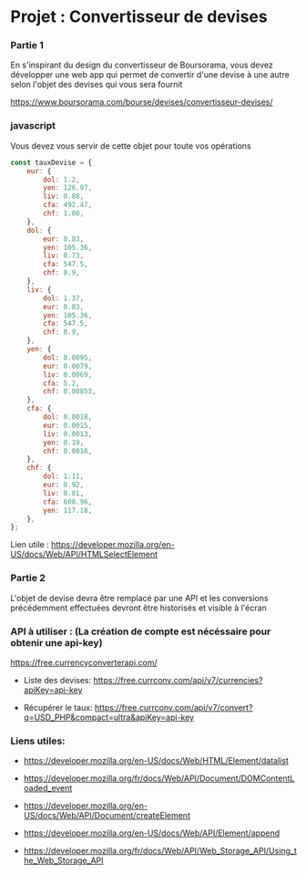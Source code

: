 
# Projet : Convertisseur de devises

### Partie 1

En s'inspirant du design du convertisseur de Boursorama, vous devez développer une web app  qui permet de convertir d'une devise à une autre selon l'objet des devises qui vous sera fournit

https://www.boursorama.com/bourse/devises/convertisseur-devises/

### javascript
Vous devez vous servir de cette objet pour toute vos opérations 
```javascript
const tauxDevise = {
    eur: {
        dol: 1.2,
        yen: 126.97,
        liv: 0.88,
        cfa: 492.47,
        chf: 1.08,
    },
    dol: {
        eur: 0.83,
        yen: 105.36,
        liv: 0.73,
        cfa: 547.5,
        chf: 0.9,
    },
    liv: {
        dol: 1.37,
        eur: 0.83,
        yen: 105.36,
        cfa: 547.5,
        chf: 0.9,
    },
    yen: {
        dol: 0.0095,
        eur: 0.0079,
        liv: 0.0069,
        cfa: 5.2,
        chf: 0.00853,
    },
    cfa: {
        dol: 0.0018,
        eur: 0.0015,
        liv: 0.0013,
        yen: 0.19,
        chf: 0.0016,
    },
    chf: {
        dol: 1.11,
        eur: 0.92,
        liv: 0.81,
        cfa: 608.96,
        yen: 117.18,
    },
};

```

Lien utile : https://developer.mozilla.org/en-US/docs/Web/API/HTMLSelectElement

### Partie 2 

L'objet de devise devra être remplacé par une API et les conversions précédemment effectuées devront être historisés et visible à l'écran

### API à utiliser : (La création de compte est nécéssaire pour obtenir une api-key)
https://free.currencyconverterapi.com/

* Liste des devises: https://free.currconv.com/api/v7/currencies?apiKey=api-key

* Récupérer le taux:  https://free.currconv.com/api/v7/convert?q=USD_PHP&compact=ultra&apiKey=api-key

### Liens utiles:

* https://developer.mozilla.org/en-US/docs/Web/HTML/Element/datalist

* https://developer.mozilla.org/fr/docs/Web/API/Document/DOMContentLoaded_event

* https://developer.mozilla.org/en-US/docs/Web/API/Document/createElement

* https://developer.mozilla.org/en-US/docs/Web/API/Element/append

* https://developer.mozilla.org/fr/docs/Web/API/Web_Storage_API/Using_the_Web_Storage_API
